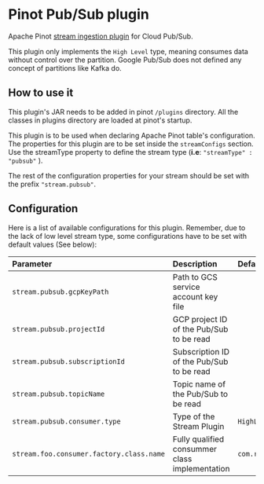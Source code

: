 # Pinot Pub/Sub plugin

Apache Pinot [stream ingestion plugin](https://docs.pinot.apache.org/developers/plugin-architecture/write-custom-plugins/write-your-stream) for Cloud Pub/Sub.

This plugin only implements the `High Level` type, meaning consumes data without control over the partition. Google Pub/Sub does not defined any concept of partitions like Kafka do.

## How to use it

This plugin's JAR needs to be added in pinot `/plugins` directory.
All the classes in plugins directory are loaded at pinot's startup.

This plugin is to be used when declaring Apache Pinot table's configuration.
The properties for this plugin are to be set inside the `streamConfigs` section.
Use the streamType property to define the stream type (**i.e**: `"streamType" : "pubsub"` ).

The rest of the configuration properties for your stream should be set with the prefix `"stream.pubsub"`.

## Configuration

Here is a list of available configurations for this plugin.
Remember, due to the lack of low level stream type, some configurations have to be set with default values (See below):

| Parameter                                | Description                                    | Default                                     |
|:-----------------------------------------|:-----------------------------------------------|:--------------------------------------------|
| `stream.pubsub.gcpKeyPath`               | Path to GCS service account key file           |                                             |
| `stream.pubsub.projectId`                | GCP project ID of the Pub/Sub to be read       |                                             |
| `stream.pubsub.subscriptionId`           | Subscription ID of the Pub/Sub to be read      |                                             |
| `stream.pubsub.topicName`                | Topic name of the Pub/Sub to be read           |                                             |
| `stream.pubsub.consumer.type`            | Type of the Stream Plugin                      | `HighLevel`                                 |
| `stream.foo.consumer.factory.class.name` | Fully qualified consummer class implementation | `com.reelevant.pinot.PubSubConsumerFactory` |

